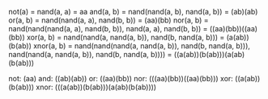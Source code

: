 not(a) = nand(a, a) = aa
and(a, b) = nand(nand(a, b), nand(a, b)) = (ab)(ab)
or(a, b) = nand(nand(a, a), nand(b, b)) = (aa)(bb)
nor(a, b) = nand(nand(nand(a, a), nand(b, b)), nand(a, a), nand(b, b)) = ((aa)(bb))((aa)(bb))
xor(a, b) = nand(nand(a, nand(a, b)), nand(b, nand(a, b))) = (a(ab))(b(ab))
xnor(a, b) = nand(nand(nand(a, nand(a, b)), nand(b, nand(a, b))), nand(nand(a, nand(a, b)), nand(b, nand(a, b)))) = ((a(ab))(b(ab)))(a(ab)(b(ab)))


not: (aa)
and: ((ab)(ab))
or: ((aa)(bb))
nor: (((aa)(bb))((aa)(bb)))
xor: ((a(ab))(b(ab)))
xnor: (((a(ab))(b(ab)))(a(ab)(b(ab))))